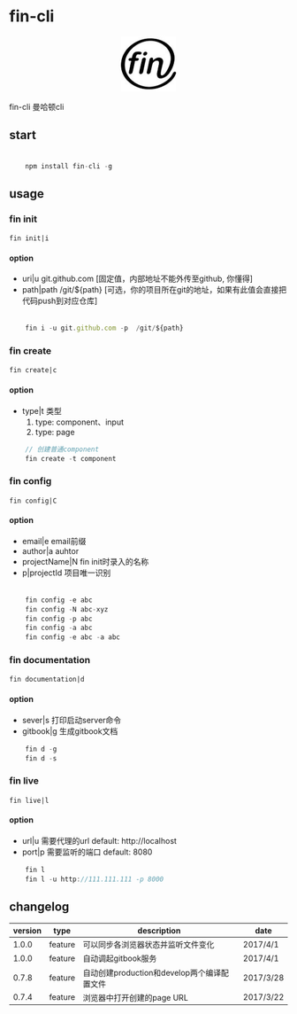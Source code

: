 # fin-cli

<center>

![](./static/image/logo.jpg)
</center>

fin-cli  曼哈顿cli

## start
```javascript

    npm install fin-cli -g

```

## usage

### fin init
    fin init|i
#### option

 - uri|u git.github.com  [固定值，内部地址不能外传至github, 你懂得]
 - path|path /git/${path}  [可选，你的项目所在git的地址，如果有此值会直接把代码push到对应仓库]

```javascript

    fin i -u git.github.com -p  /git/${path}
```

### fin create
    fin create|c
#### option

 - type|t 类型
    1. type: component、input
    2. type: page
 
```javascript
    // 创建普通component
    fin create -t component
```

### fin config
    fin config|C
#### option

 - email|e email前缀
 - author|a auhtor
 - projectName|N fin init时录入的名称
 - p|projectId 项目唯一识别
 
```javascript

    fin config -e abc
    fin config -N abc-xyz
    fin config -p abc
    fin config -a abc
    fin config -e abc -a abc
```

### fin documentation
    fin documentation|d
#### option

 - sever|s 打印启动server命令
 - gitbook|g 生成gitbook文档
 
```javascript
    fin d -g
    fin d -s
```

### fin live
    fin live|l
#### option

 - url|u 需要代理的url default: http://localhost
 - port|p 需要监听的端口 default: 8080
 
```javascript
    fin l
    fin l -u http://111.111.111 -p 8000
```

## changelog

 |version|type|description|date|
 |---|---|---|---|
 |1.0.0|feature|可以同步各浏览器状态并监听文件变化|2017/4/1|
 |1.0.0|feature|自动调起gitbook服务|2017/4/1|
 |0.7.8|feature|自动创建production和develop两个编译配置文件|2017/3/28|
 |0.7.4|feature|浏览器中打开创建的page URL|2017/3/22|
 